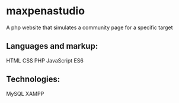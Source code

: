 # maxpenastudio

A php website that simulates a community page for a specific target

## Languages and markup:
HTML
CSS
PHP
JavaScript ES6

## Technologies:
MySQL
XAMPP
